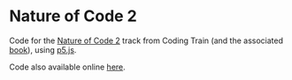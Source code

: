 # Nature of Code 2

Code for the [Nature of Code 2](https://thecodingtrain.com/tracks/the-nature-of-code-2) track
from Coding Train (and the associated [book](https://natureofcode.com/)),
using [p5.js](https://p5js.org/).

Code also available online [here](https://editor.p5js.org/mcmiller11/collections/cygOTAD-j).
